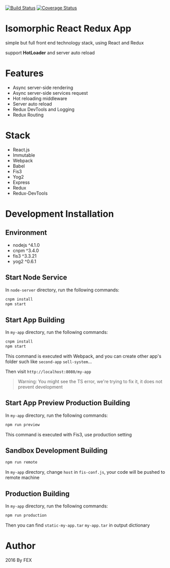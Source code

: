 [![Build Status](https://img.shields.io/travis/ascoders/isomorphic-react-redux-app/master.svg?style=flat)](https://travis-ci.org/ascoders/isomorphic-react-redux-app)
[![Coverage Status](https://img.shields.io/coveralls/ascoders/isomorphic-react-redux-app/master.svg?style=flat)](https://coveralls.io/github/ascoders/isomorphic-react-redux-app?branch=master) 

# Isomorphic React Redux App

simple but full front end technology stack, using React and Redux

support **HotLoader** and server auto reload

# Features
- Async server-side rendering
- Async server-side services request
- Hot reloading middleware
- Server auto reload
- Redux DevTools and Logging
- Redux Routing

# Stack

- React.js
- Immutable
- Webpack
- Babel
- Fis3
- Yog2
- Express
- Redux
- Redux-DevTools

# Development Installation

## Environment

- nodejs ^4.1.0
- cnpm ^3.4.0
- fis3 ^3.3.21
- yog2 ^0.6.1

## Start Node Service

In `node-server` directory, run the following commands:

```bash
cnpm install
npm start
```

## Start App Building

In `my-app` directory, run the following commands:

```bash
cnpm install
npm start
```

This command is executed with Webpack, and you can create other app's folder such like `second-app` `sell-system`...

Then visit `http://localhost:8080/my-app`

> Warning: You might see the TS error, we're trying to fix it, it does not prevent development 

## Start App Preview Production Building

In `my-app` directory, run the following commands:

```bash
npm run preview
```

This command is executed with Fis3, use production setting

## Sandbox Development Building

```bash
npm run remote
```

In `my-app` directory, change `host` in `fis-conf.js`, your code will be pushed to remote machine

## Production Building

In `my-app` directory, run the following commands:

```bash
npm run production
```

Then you can find `static-my-app.tar` `my-app.tar` in output dictionary

# Author

2016 By FEX